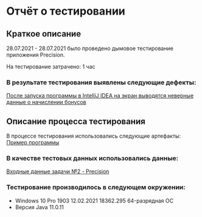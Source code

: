 # Отчёт о тестировании

## Краткое описание
28.07.2021 - 28.07.2021 было проведено дымовое тестирование приложения Precision.

На тестирование затрачено: 1 час

### В результате тестирования выявлены следующие дефекты:

[После запуска программы в IntelliJ IDEA на экран выводятся неверные данные о начислении бонусов](https://github.com/EvgeniyaZavyalova/JavaHW1.2.2/issues/1)

## Описание процесса тестирования

В процессе тестирования использовались следующие артефакты:
[Пример программы](https://github.com/netology-code/javaqa-homeworks/tree/master/programming#%D0%B7%D0%B0%D0%B4%D0%B0%D1%87%D0%B0-2---precision)

### В качестве тестовых данных использовались данные:
[Входные данные задачи №2 - Precision](https://github.com/netology-code/javaqa-homeworks/tree/master/programming#%D0%B7%D0%B0%D0%B4%D0%B0%D1%87%D0%B0-2---precision)

### Тестирование производилось в следующем окружении:
* Windows 10 Pro 1903 12.02.2021 18362.295 64-разрядная ОС
* Версия Java 11.0.11